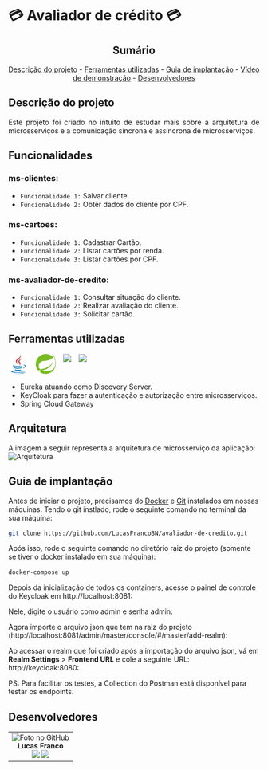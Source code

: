 # 💳 Avaliador de crédito 💳

<div align="center">
 <h2> Sumário</h2>
  <a href="#descrição-do-projeto">Descrição do projeto</a> -
  <a href="#ferramentas-utilizadas">Ferramentas utilizadas</a> - 
  <a href="#guia-de-implantação">Guia de implantação</a> -
  <a href="#vídeo-de-demonstração">Vídeo de demonstração</a> -
  <a href="#desenvolvedores">Desenvolvedores</a>
</div>

## Descrição do projeto

<p align="justify">
Este projeto foi criado no intuito de estudar mais sobre a arquitetura de microsserviços e a comunicação síncrona e assíncrona de microsserviços.
</p>

## Funcionalidades
### ms-clientes:
- `Funcionalidade 1:` Salvar cliente.
- `Funcionalidade 2:` Obter dados do cliente por CPF.

### ms-cartoes:
- `Funcionalidade 1:` Cadastrar Cartão.
- `Funcionalidade 2:` Listar cartões por renda.
- `Funcionalidade 3:` Listar cartões por CPF.

 ### ms-avaliador-de-credito:
- `Funcionalidade 1:` Consultar situação do cliente.
- `Funcionalidade 2:` Realizar avaliação do cliente.
- `Funcionalidade 3:` Solicitar cartão.

## Ferramentas utilizadas
<div style="display: flex; gap: 15px">
  <a href="https://www.java.com" target="_blank"> 
      <img src="https://raw.githubusercontent.com/devicons/devicon/master/icons/java/java-original.svg" alt="Java" width="40" height="40"/> 
  </a>
  
  <a href="https://spring.io/" target="_blank"> 
      <img src="https://raw.githubusercontent.com/devicons/devicon/master/icons/spring/spring-original.svg" alt="Spring" width="40" height="40"/> 
  </a>
  
  <a href="https://www.docker.com/" target="_blank">
      <img src="https://cdn.jsdelivr.net/gh/devicons/devicon@latest/icons/docker/docker-plain.svg" width="40"/>
  </a>

  <img src="https://cdn.jsdelivr.net/gh/devicons/devicon@latest/icons/rabbitmq/rabbitmq-original.svg" width="40" />
</div>

- Eureka atuando como Discovery Server.
- KeyCloak para fazer a autenticação e autorização entre microsserviços.
- Spring Cloud Gateway

## Arquitetura
A imagem a seguir representa a arquitetura de microsserviço da aplicação:
![Arquitetura](https://github.com/LucasFrancoBN/avaliador-de-credito/blob/master/img-readme/avaliador%20de%20cr%C3%A9dito.png)

## Guia de implantação
Antes de iniciar o projeto, precisamos do [Docker](https://www.docker.com/) e [Git](https://git-scm.com/) instalados em nossas máquinas.
Tendo o git instlado, rode o seguinte comando no terminal da sua máquina:
``` bash
git clone https://github.com/LucasFrancoBN/avaliador-de-credito.git
```
Após isso, rode o seguinte comando no diretório raiz do projeto (somente se tiver o docker instalado em sua máquina): 
``` bash
docker-compose up
```
Depois da inicialização de todos os containers, acesse o painel de controle do Keycloak em http://localhost:8081:

Nele, digite o usuário como admin e senha admin:

Agora importe o arquivo json que tem na raiz do projeto (http://localhost:8081/admin/master/console/#/master/add-realm):

Ao acessar o realm que foi criado após a importação do arquivo json, vá em **Realm Settings** > **Frontend URL** e cole a seguinte URL: http://keycloak:8080:


PS: Para facilitar os testes, a Collection do Postman está disponível para testar os endpoints.

## Desenvolvedores
<table align="center">
  <tr>
    <td align="center">
      <div>
        <img src="https://avatars.githubusercontent.com/LucasFrancoBN" width="120px;" alt="Foto no GitHub" class="profile"/><br>
          <b> Lucas Franco   </b><br>
            <a href="https://www.linkedin.com/in/lucas-franco-barbosa-navarro-a51937221/" alt="Linkedin"><img src="https://img.shields.io/badge/LinkedIn-0077B5?style=for-the-badge&logo=linkedin&logoColor=white" height="20"></a>
            <a href="https://github.com/LucasFrancoBN" alt="Github"><img src="https://img.shields.io/badge/GitHub-100000?style=for-the-badge&logo=github&logoColor=white" height="20"></a>
      </div>
    </td>
  </tr>
</table>
